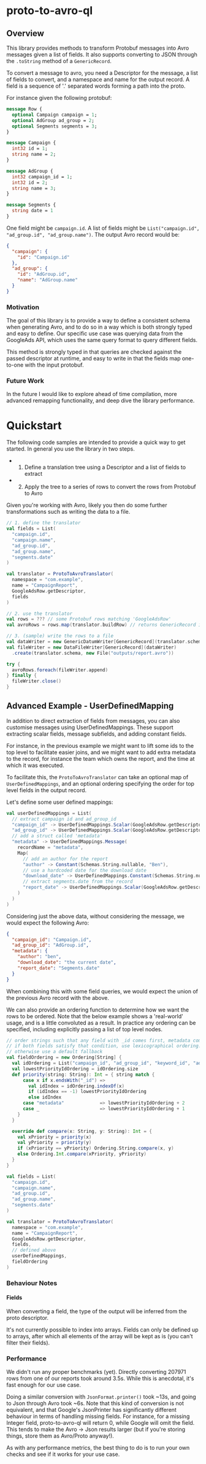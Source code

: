 # proto-to-avro-ql

## Overview

This library provides methods to transform Protobuf messages into Avro messages given a list of fields. It also supports
converting to JSON through the `.toString` method of a `GenericRecord`.

To convert a message to avro, you need a Descriptor for the message, a list of fields to convert, and a namespace and
name for the output record. A field is a sequence of '.' separated words forming a path into the proto.

For instance given the following protobuf:

```proto
message Row {
  optional Campaign campaign = 1;
  optional AdGroup ad_group = 2;
  optional Segments segments = 3;
}

message Campaign {
  int32 id = 1;
  string name = 2;
}

message AdGroup {
  int32 campaign_id = 1;
  int32 id = 2;
  string name = 3;
}

message Segments {
  string date = 1
}
```

One field might be `campaign.id`. A list of fields might be `List("campaign.id", "ad_group.id", "ad_group.name")`. The
output Avro record would be:

```json
{
  "campaign": {
    "id": "Campaign.id"
  },
  "ad_group": {
    "id": "AdGroup.id",
    "name": "AdGroup.name"
  }
}
```

### Motivation

The goal of this library is to provide a way to define a consistent schema when generating Avro, and to do so in a way
which is both strongly typed and easy to define. Our specific use case was querying data from the GoogleAds API, which
uses the same query format to query different fields.

This method is strongly typed in that queries are checked against the passed descriptor at runtime, and easy to write in
that the fields map one-to-one with the input protobuf.

### Future Work

In the future I would like to explore ahead of time compilation, more advanced remapping functionality, and deep
dive the library performance.

# Quickstart

The following code samples are intended to provide a quick way to get started. In general you use the library in two steps.

- 1. Define a translation tree using a Descriptor and a list of fields to extract
- 2. Apply the tree to a series of rows to convert the rows from Protobuf to Avro

Given you're working with Avro, likely you then do some further transformations such as writing the data to a file.
    
```scala
// 1. define the translator
val fields = List(
  "campaign.id",
  "campaign.name",
  "ad_group.id",
  "ad_group.name",
  "segments.date"
)

val translator = ProtoToAvroTranslator(
  namespace = "com.example",
  name = "CampaignReport",
  GoogleAdsRow.getDescriptor,
  fields
)

// 2. use the translator
val rows = ??? // some Protobuf rows matching 'GoogleAdsRow'
val avroRows = rows.map(translator.buildRow) // returns GenericRecord instances

// 3. (sample) write the rows to a file
val dataWriter = new GenericDatumWriter[GenericRecord](translator.schema)
val fileWriter = new DataFileWriter[GenericRecord](dataWriter)
  .create(translator.schema, new File("outputs/report.avro"))

try {
  avroRows.foreach(fileWriter.append)
} finally {
  fileWriter.close()
}
```

## Advanced Example - UserDefinedMapping

In addition to direct extraction of fields from messages, you can also customise messages using UserDefinedMappings. These
support extracting scalar fields, message subfields, and adding constant fields.

For instance, in the previous example we might want to lift some ids to the top level to facilitate easier joins, and
we might want to add extra metadata to the record, for instance the team which owns the report, and the time at which it
was executed.

To facilitate this, the `ProtoToAvroTranslator` can take an optional map of `UserDefinedMappings`, and an optional ordering
specifying the order for top level fields in the output record.

Let's define some user defined mappings:

```scala
val userDefinedMappings = List(
  // extract campaign id and ad_group_id
  "campaign_id" -> UserDefinedMappings.Scalar(GoogleAdsRow.getDescriptor, "customer.id"),
  "ad_group_id" -> UserDefinedMappings.Scalar(GoogleAdsRow.getDescriptor, "ad_group.id"),
  // add a struct called 'metadata'
  "metadata" -> UserDefinedMappings.Message(
    recordName = "metadata",
    Map(
      // add an author for the report
      "author" -> Constant(Schemas.String.nullable, "Ben"),
      // use a hardcoded date for the download date
      "download_date" -> UserDefinedMappings.Constant(Schemas.String.nullable, currentDate.toString),
      // extract segments.date from the record
      "report_date" -> UserDefinedMappings.Scalar(GoogleAdsRow.getDescriptor, "segments.date")
    )
  )
)
```
Considering just the above data, without considering the message, we would expect the following Avro:
```json
{
  "campaign_id": "Campaign.id",
  "ad_group_id": "AdGroup.id",
  "metadata": {
    "author": "ben",
    "download_date": "the current date",
    "report_date": "Segments.date"
  }
}
```

When combining this with some field queries, we would expect the union of the previous Avro record with the above.

We can also provide an ordering function to determine how we want the rows to be ordered. Note that the below example shows
a 'real-world' usage, and is a little convoluted as a result. In practice any ordering can be specified, including explicitly
passing a list of top level nodes.

```scala
// order strings such that any field with _id comes first, metadata comes last, and everything else is in between
// if both fields satisfy that condition, use lexicographical ordering. If the id matches a specific ordering, use that,
// otherwise use a default fallback
val fieldOrdering = new Ordering[String] {
  val idOrdering = List("campaign_id", "ad_group_id", "keyword_id", "ad_group_ad_ad_id")
  val lowestPriorityIdOrdering = idOrdering.size
  def priority(string: String): Int = { string match {
      case x if x.endsWith("_id") => 
        val idIndex = idOrdering.indexOf(x)
        if (idIndex == -1) lowestPriorityIdOrdering
        else idIndex
      case "metadata"             => lowestPriorityIdOrdering + 2
      case _                      => lowestPriorityIdOrdering + 1
    }
  }

  override def compare(x: String, y: String): Int = {
    val xPriority = priority(x)
    val yPriority = priority(y)
    if (xPriority == yPriority) Ordering.String.compare(x, y)
    else Ordering.Int.compare(xPriority, yPriority)
  }
}

val fields = List(
  "campaign.id",
  "campaign.name",
  "ad_group.id",
  "ad_group.name",
  "segments.date"
)

val translator = ProtoToAvroTranslator(
  namespace = "com.example",
  name = "CampaignReport",
  GoogleAdsRow.getDescriptor,
  fields,
  // defined above
  userDefinedMappings,
  fieldOrdering
)
```

### Behaviour Notes

#### Fields

When converting a field, the type of the output will be inferred from the proto descriptor.

It's not currently possible to index into arrays. Fields can only be defined up to arrays, after which all elements of the array
will be kept as is (you can't filter their fields).

### Performance

We didn't run any proper benchmarks (yet). Directly converting 207971 rows from one of our reports took around 3.5s. While
this is anecdotal, it's fast enough for our use case.

Doing a similar conversion with `JsonFormat.printer()` took ~13s, and going to Json through Avro took ~6s. Note that this
kind of conversion is not equivalent, and that Google's JsonPrinter has significantly different behaviour in terms of
handling missing fields. For instance, for a missing Integer field, proto-to-avro-ql will return 0, while Google will
omit the field. This tends to make the Avro -> Json results larger (but if you're storing things, store them as Avro/Proto anyway!).

As with any performance metrics, the best thing to do is to run your own checks and see if it works for your use case.